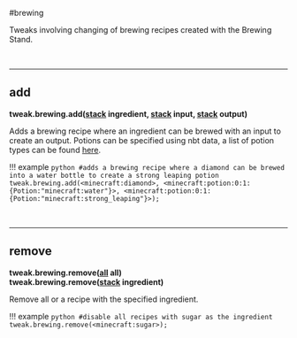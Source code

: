 #brewing

Tweaks involving changing of brewing recipes created with the Brewing Stand.

<br>

---
## add

**tweak.brewing.add([stack](/arguments/stack/) ingredient, [stack](/arguments/stack/) input, [stack](/arguments/stack/) output)**  

Adds a brewing recipe where an ingredient can be brewed with an input to create an output.
Potions can be specified using nbt data, a list of potion types can be found [here](/glossary/potions/).

!!! example
	```python
	#adds a brewing recipe where a diamond can be brewed into a water bottle to create a strong leaping potion
	tweak.brewing.add(<minecraft:diamond>, <minecraft:potion:0:1:{Potion:"minecraft:water"}>, <minecraft:potion:0:1:{Potion:"minecraft:strong_leaping"}>);
	```

<br>

---
## remove

**tweak.brewing.remove([all](/arguments/all/) all)**  
**tweak.brewing.remove([stack](/arguments/stack/) ingredient)**  

Remove all or a recipe with the specified ingredient.

!!! example
	```python
	#disable all recipes with sugar as the ingredient
	tweak.brewing.remove(<minecraft:sugar>);
	```

<br>